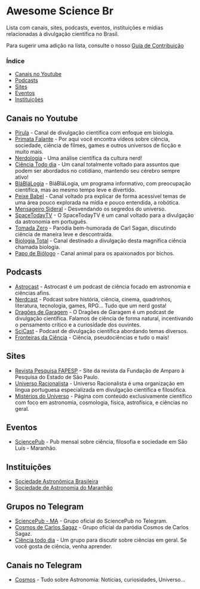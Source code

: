 # Awesome Science Br

Lista com canais, sites, podcasts, eventos, instituições e mídias relacionadas à divulgação científica no Brasil.

Para sugerir uma adição na lista, consulte o nosso [Guia de Contribuição](contribuindo.md)

### Índice
* [Canais no Youtube](#canais-no-youtube)
* [Podcasts](#podcasts)
* [Sites](#sites)
* [Eventos](#sites)
* [Instituições](#instituicoes)

## Canais no Youtube

* [Pirula](https://www.youtube.com/user/Pirulla25) - Canal de divulgação científica com enfoque em biologia.
* [Primata Falante](https://www.youtube.com/user/mrprimatafalante) - Por aqui você encontra vídeos sobre ciência, sociedade, ciência de filmes, games e outros universos de ficção e muito mais.
* [Nerdologia](https://www.youtube.com/user/nerdologia) - Uma análise científica da cultura nerd!
* [Ciência Todo dia](https://www.youtube.com/user/CienciaTodoDia) - Um canal totalmente voltado para assuntos que podem ser abordados no cotidiano, mantendo seu cérebro sempre ativo!
* [BláBláLogia](https://www.youtube.com/channel/UC3Ooj_iDWELBumIEDejyNHQ) - BláBláLogia, um programa informativo, com preocupação científica, mas ao mesmo tempo leve e divertido.
* [Peixe Babel](https://www.youtube.com/user/CanalPeixeBabel) - Canal voltado pra explicar de forma acessível temas de uma área pouco explorada na mídia e pouco entendida, a robótica.
* [Mensageiro Sideral](https://www.youtube.com/channel/UCoRwVRrzVq3qTw7GqOEfH6Q/featured) - Desvendando os segredos do universo.
* [SpaceTodayTV](https://www.youtube.com/channel/UC_Fk7hHbl7vv_7K8tYqJd5A) - O SpaceTodayTV é um canal voltado para a divulgação da astronomia em português.
* [Tomada Zero](https://www.youtube.com/channel/UCUUxzrFdb0eOmLkTjHd_MMg) - Paródia bem-humorada de Carl Sagan, discutindo ciência de maneira leve e descontraída.
* [Biologia Total](https://www.youtube.com/user/jubilut) - Canal destinado a divulgação desta magnífica ciência chamada biologia.
* [Papo de Biólogo](https://www.youtube.com/user/papodebiologo) - Canal animal para os apaixonados por bichos.

## Podcasts
* [Astrocast](https://www.mixcloud.com/astrocast/) - Astrocast é um podcast de ciência focado em astronomia e ciências afins.
* [Nerdcast](https://jovemnerd.com.br/nerdcast/) - Podcast sobre história, ciência, cinema, quadrinhos, literatura, tecnologia, games, RPG… Tudo que um nerd gosta!
* [Dragões de Garagem](http://dragoesdegaragem.com/podcast/dragoes-de-garagem/) - O Dragões de Garagem é um podcast de divulgação científica. Falamos de ciência de forma natural, incentivando o pensamento crítico e a curiosidade dos ouvintes.
* [SciCast](http://www.deviante.com.br/podcasts/scicast/) - Podcast de divulgação científica abordando temas diversos.
* [Fronteiras da Ciência](http://www.ufrgs.br/frontdaciencia/) - Ciência, pseudociências e tudo o mais!

## Sites

* [Revista Pesquisa FAPESP](http://revistapesquisa.fapesp.br/) - Site da revista da Fundação de Amparo à Pesquisa do Estado de São Paulo.
* [Universo Racionalista](https://universoracionalista.org/) - Universo Racionalista é uma organização em língua portuguesa especializada em divulgação científica e filosófica.
* [Mistérios do Universo](http://www.misteriosdouniverso.net/) - Página com conteúdo exclusivamente científico com foco em astronomia, cosmologia, física, astrofísica, e ciências no geral.

## Eventos

* [SciencePub](https://www.facebook.com/sciencepubma/) - Pub mensal sobre ciência, filosofia e sociedade em São Luís - Maranhão.

## Instituições
* [Sociedade Astronômica Brasileira](https://www.sab-astro.org.br/)
* [Sociedade de Astronomia do Maranhão](http://sama-astronomia.blogspot.com.br/)

## Grupos no Telegram

* [SciencePub - MA](https://t.me/sciencepubma) - Grupo oficial do SciencePub no Telegram.
* [Cosmos de Carlos Sagaz](https://t.me/CosmosdeCarlosSagaz) - Grupo oficial da paródia Cosmos de Carlos Sagaz.
* [Ciência todo dia](https://t.me/cienciasempre) - Um grupo para discutir sobre ciências em geral. Se você gosta de ciência, venha aprender.

## Canais no Telegram

* [Cosmos](https://t.me/cosmosastronomia) - Tudo sobre Astronomia: Notícias, curiosidades, Universo...
